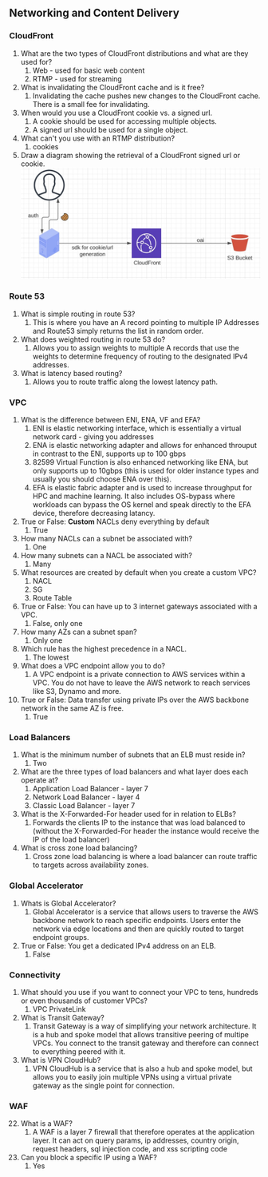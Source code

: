 ## Networking and Content Delivery


### CloudFront
1. What are the two types of CloudFront distributions and what are they used for?
    1. Web - used for basic web content
    2. RTMP - used for streaming
2. What is invalidating the CloudFront cache and is it free?
    1. Invalidating the cache pushes new changes to the CloudFront cache. There is a small fee for invalidating.
3. When would you use a CloudFront cookie vs. a signed url.
    1. A cookie should be used for accessing multiple objects.
    2. A signed url should be used for a single object.
4. What can't you use with an RTMP distribution?
    1. cookies
5. Draw a diagram showing the retrieval of a CloudFront signed url or cookie.
    ![cloudfront-url-cookies](/aws/acloud-guru/img/cloudfront-url-cookies.jpg)

### Route 53
1. What is simple routing in route 53?
    1. This is where you have an A record pointing to multiple IP Addresses and Route53 simply returns the list in random order.
2. What does weighted routing in route 53 do?
    1. Allows you to assign weights to multiple A records that use the weights to determine frequency of routing to the designated IPv4 addresses.
3. What is latency based routing?
    1. Allows you to route traffic along the lowest latency path.

### VPC
1. What is the difference between ENI, ENA, VF and EFA?
    1. ENI is elastic networking interface, which is essentially a virtual network card - giving you addresses
    2. ENA is elastic networking adapter and allows for enhanced throuput in contrast to the ENI, supports up to 100 gbps
    3. 82599 Virtual Function is also enhanced networking like ENA, but only supports up to 10gbps (this is used for older instance types and usually you should choose ENA over this).
    4. EFA is elastic fabric adapter and is used to increase throughput for HPC and machine learning. It also includes OS-bypass where workloads can bypass the OS kernel and speak directly to the EFA device, therefore decreasing latancy.
2. True or False: **Custom** NACLs deny everything by default
    1. True
3. How many NACLs can a subnet be associated with?
    1. One
4. How many subnets can a NACL be associated with?
    1. Many
5. What resources are created by default when you create a custom VPC?
    1. NACL
    2. SG
    3. Route Table
6. True or False: You can have up to 3 internet gateways associated with a VPC.
    1. False, only one
7. How many AZs can a subnet span?
    1. Only one
8. Which rule has the highest precedence in a NACL.
    1. The lowest
9. What does a VPC endpoint allow you to do?
    1. A VPC endpoint is a private connection to AWS services within a VPC. You do not have to leave the AWS network to reach services like S3, Dynamo and more.
10. True or False: Data transfer using private IPs over the AWS backbone network in the same AZ is free.
    1. True

### Load Balancers
1. What is the minimum number of subnets that an ELB must reside in?
    1. Two
2. What are the three types of load balancers and what layer does each operate at?
    1. Application Load Balancer - layer 7
    2. Network Load Balancer - layer 4
    3. Classic Load Balancer - layer 7
3. What is the X-Forwarded-For header used for in relation to ELBs?
    1. Forwards the clients IP to the instance that was load balanced to (without the X-Forwarded-For header the instance would receive the IP of the load balancer)
4. What is cross zone load balancing?
    1. Cross zone load balancing is where a load balancer can route traffic to targets across availability zones.

### Global Accelerator
1. Whats is Global Accelerator?
    1. Global Accelerator is a service that allows users to traverse the AWS backbone network to reach specific endpoints. Users enter the network via edge locations and then are quickly routed to target endpoint groups.
2. True or False: You get a dedicated IPv4 address on an ELB.
    1. False


### Connectivity
1. What should you use if you want to connect your VPC to tens, hundreds or even thousands of customer VPCs?
    1. VPC PrivateLink
2. What is Transit Gateway?
    1. Transit Gateway is a way of simplifying your network architecture. It is a hub and spoke model that allows transitive peering of multipe VPCs. You connect to the transit gateway and therefore can connect to everything peered with it.
3. What is VPN CloudHub?
    1. VPN CloudHub is a service that is also a hub and spoke model, but allows you to easily join multiple VPNs using a virtual private gateway as the single point for connection.

### WAF
22. What is a WAF?
    1. A WAF is a layer 7 firewall that therefore operates at the application layer. It can act on query params, ip addresses, country origin, request headers, sql injection code, and xss scripting code
23. Can you block a specific IP using a WAF?
    1. Yes

